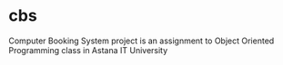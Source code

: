 # cbs
Computer Booking System project is an assignment to Object Oriented Programming class in Astana IT University
